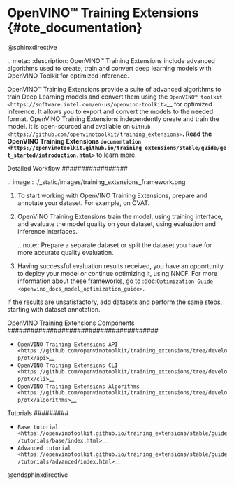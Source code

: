 # OpenVINO™ Training Extensions {#ote_documentation}

@sphinxdirective

.. meta::
   :description: OpenVINO™ Training Extensions include advanced algorithms used 
                 to create, train and convert deep learning models with OpenVINO 
                 Toolkit for optimized inference.


OpenVINO™ Training Extensions provide a suite of advanced algorithms to train
Deep Learning models and convert them using the `OpenVINO™
toolkit <https://software.intel.com/en-us/openvino-toolkit>`__ for optimized
inference. It allows you to export and convert the models to the needed format. OpenVINO Training Extensions independently create and train the model. It is open-sourced and available on `GitHub <https://github.com/openvinotoolkit/training_extensions>`__. Read the OpenVINO Training Extensions `documentation <https://openvinotoolkit.github.io/training_extensions/stable/guide/get_started/introduction.html>`__ to learn more.

Detailed Workflow
#################

.. image:: ./_static/images/training_extensions_framework.png

1. To start working with OpenVINO Training Extensions, prepare and annotate your dataset. For example, on CVAT.

2. OpenVINO Training Extensions train the model, using training interface, and evaluate the model quality on your dataset, using evaluation and inference interfaces.

   .. note:: 
      Prepare a separate dataset or split the dataset you have for more accurate quality evaluation.

3. Having successful evaluation results received, you have an opportunity to deploy your model or continue optimizing it, using NNCF. For more information about these frameworks, go to :doc:`Optimization Guide <openvino_docs_model_optimization_guide>`.

If the results are unsatisfactory, add datasets and perform the same steps, starting with dataset annotation.

OpenVINO Training Extensions Components
#######################################

* `OpenVINO Training Extensions API <https://github.com/openvinotoolkit/training_extensions/tree/develop/otx/api>`__
* `OpenVINO Training Extensions CLI <https://github.com/openvinotoolkit/training_extensions/tree/develop/otx/cli>`__
* `OpenVINO Training Extensions Algorithms <https://github.com/openvinotoolkit/training_extensions/tree/develop/otx/algorithms>`__

Tutorials
#########

* `Base tutorial <https://openvinotoolkit.github.io/training_extensions/stable/guide/tutorials/base/index.html>`__
* `Advanced tutorial <https://openvinotoolkit.github.io/training_extensions/stable/guide/tutorials/advanced/index.html>`__

@endsphinxdirective 


